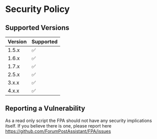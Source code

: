 # Security Policy

## Supported Versions



| Version | Supported          |
| ------- | ------------------ |
| 1.5.x   | :white_check_mark: |
| 1.6.x   | :white_check_mark: |
| 1.7.x   | :white_check_mark: |
| 2.5.x   | :white_check_mark: |
| 3.x.x   | :white_check_mark: |
| 4.x.x   | :white_check_mark: |


## Reporting a Vulnerability

As a read only script the FPA should not have any security implications itself.
If you believe there is one, please report here
https://github.com/ForumPostAssistant/FPA/issues
